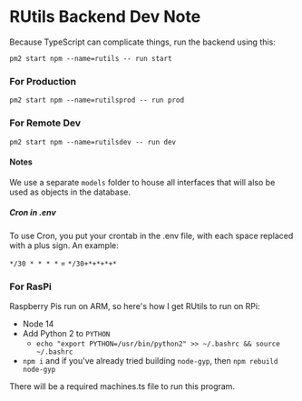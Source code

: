 # RUtils Backend Dev Note
Because TypeScript can complicate things, run the backend using this:

`pm2 start npm --name=rutils -- run start`

### For Production
`pm2 start npm --name=rutilsprod -- run prod`

### For Remote Dev
`pm2 start npm --name=rutilsdev -- run dev`

#### Notes

We use a separate `models` folder to house all interfaces that will also be used as objects in the database.

##### Cron in .env

To use Cron, you put your crontab in the .env file, with each space replaced with a plus sign. An example:

`*/30 * * * *` = `*/30+*+*+*+*`

### For RasPi

Raspberry Pis run on ARM, so here's how I get RUtils to run on RPi:

- Node 14
- Add Python 2 to `PYTHON`
    - `echo "export PYTHON=/usr/bin/python2" >> ~/.bashrc && source ~/.bashrc`
- `npm i` and if you've already tried building `node-gyp`, then `npm rebuild node-gyp`

There will be a required machines.ts file to run this program.
